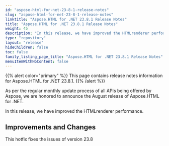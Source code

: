 ```yaml
---
id: "aspose-html-for-net-23-8-1-release-notes"
slug: "aspose-html-for-net-23-8-1-release-notes"
linktitle: "Aspose.HTML for .NET 23.8.1 Release Notes"
title: "Aspose.HTML for .NET 23.8.1 Release Notes"
weight: 45
description: "In this release, we have improved the HTMLrenderer performance."
type: "repository"
layout: "release"
hideChildren: false
toc: false
family_listing_page_title: "Aspose.HTML for .NET 23.8.1 Release Notes"
menuItemWithNoContent: false
---
```

{{% alert color="primary" %}}
This page contains release notes information for Aspose.HTML for .NET 23.8.1.
{{% /alert %}}

As per the regular monthly update process of all APIs being offered by Aspose, we are honored to announce the August release of Aspose.HTML for .NET.

In this release, we have improved the HTMLrenderer performance.

## **Improvements and Changes**

This hotfix fixes the issues of version 23.8

